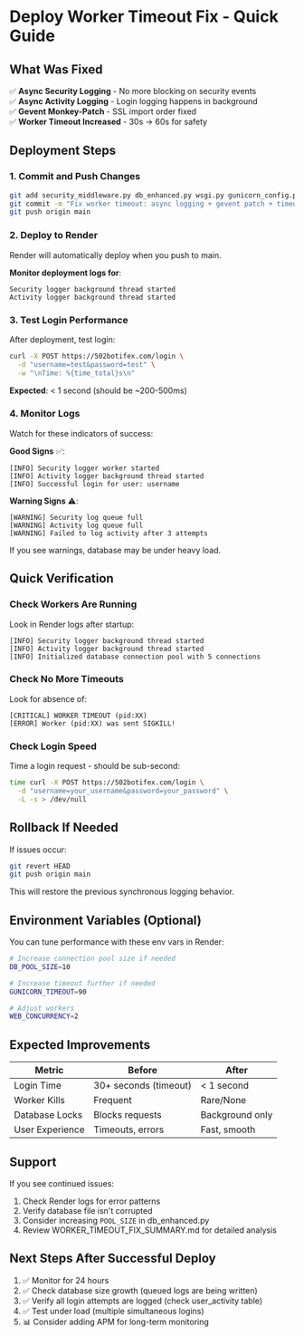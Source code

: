 # Deploy Worker Timeout Fix - Quick Guide

## What Was Fixed
✅ **Async Security Logging** - No more blocking on security events  
✅ **Async Activity Logging** - Login logging happens in background  
✅ **Gevent Monkey-Patch** - SSL import order fixed  
✅ **Worker Timeout Increased** - 30s → 60s for safety  

## Deployment Steps

### 1. Commit and Push Changes
```bash
git add security_middleware.py db_enhanced.py wsgi.py gunicorn_config.py
git commit -m "Fix worker timeout: async logging + gevent patch + timeout increase"
git push origin main
```

### 2. Deploy to Render
Render will automatically deploy when you push to main.

**Monitor deployment logs for**:
```
Security logger background thread started
Activity logger background thread started
```

### 3. Test Login Performance
After deployment, test login:
```bash
curl -X POST https://502botifex.com/login \
  -d "username=test&password=test" \
  -w "\nTime: %{time_total}s\n"
```

**Expected**: < 1 second (should be ~200-500ms)

### 4. Monitor Logs
Watch for these indicators of success:

**Good Signs** ✅:
```
[INFO] Security logger worker started
[INFO] Activity logger background thread started
[INFO] Successful login for user: username
```

**Warning Signs** ⚠️:
```
[WARNING] Security log queue full
[WARNING] Activity log queue full
[WARNING] Failed to log activity after 3 attempts
```

If you see warnings, database may be under heavy load.

## Quick Verification

### Check Workers Are Running
Look in Render logs after startup:
```
[INFO] Security logger background thread started
[INFO] Activity logger background thread started
[INFO] Initialized database connection pool with 5 connections
```

### Check No More Timeouts
Look for absence of:
```
[CRITICAL] WORKER TIMEOUT (pid:XX)
[ERROR] Worker (pid:XX) was sent SIGKILL!
```

### Check Login Speed
Time a login request - should be sub-second:
```bash
time curl -X POST https://502botifex.com/login \
  -d "username=your_username&password=your_password" \
  -L -s > /dev/null
```

## Rollback If Needed

If issues occur:
```bash
git revert HEAD
git push origin main
```

This will restore the previous synchronous logging behavior.

## Environment Variables (Optional)

You can tune performance with these env vars in Render:

```bash
# Increase connection pool size if needed
DB_POOL_SIZE=10

# Increase timeout further if needed
GUNICORN_TIMEOUT=90

# Adjust workers
WEB_CONCURRENCY=2
```

## Expected Improvements

| Metric | Before | After |
|--------|--------|-------|
| Login Time | 30+ seconds (timeout) | < 1 second |
| Worker Kills | Frequent | Rare/None |
| Database Locks | Blocks requests | Background only |
| User Experience | Timeouts, errors | Fast, smooth |

## Support

If you see continued issues:
1. Check Render logs for error patterns
2. Verify database file isn't corrupted
3. Consider increasing `POOL_SIZE` in db_enhanced.py
4. Review WORKER_TIMEOUT_FIX_SUMMARY.md for detailed analysis

## Next Steps After Successful Deploy

1. ✅ Monitor for 24 hours
2. ✅ Check database size growth (queued logs are being written)
3. ✅ Verify all login attempts are logged (check user_activity table)
4. ✅ Test under load (multiple simultaneous logins)
5. 📊 Consider adding APM for long-term monitoring


